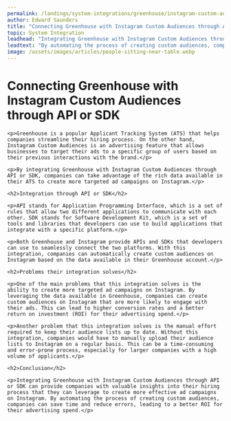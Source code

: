 ```yaml
---
permalink: /landings/system-integrations/greenhouse/instagram-custom-audiences
author: Edward Saunders
title: "Connecting Greenhouse with Instagram Custom Audiences through API or SDK"
topic: System Integration
leadhead: "Integrating Greenhouse with Instagram Custom Audiences through API or SDK can provide companies with valuable insights into their hiring process that they can leverage to create more effective ad campaigns on Instagram"
leadtext: "By automating the process of creating custom audiences, companies can save time and reduce errors, leading to a better ROI for their advertising spend."
image: /assets/images/articles/people-sitting-near-table.webp
---
```

<div class="arttext">	<h1>Connecting Greenhouse with Instagram Custom Audiences through API or SDK</h1>
	
	<p>Greenhouse is a popular Applicant Tracking System (ATS) that helps companies streamline their hiring process. On the other hand, Instagram Custom Audiences is an advertising feature that allows businesses to target their ads to a specific group of users based on their previous interactions with the brand.</p>

	<p>By integrating Greenhouse with Instagram Custom Audiences through API or SDK, companies can take advantage of the rich data available in their ATS to create more targeted ad campaigns on Instagram.</p>

	<h2>Integration through API or SDK</h2>

	<p>API stands for Application Programming Interface, which is a set of rules that allow two different applications to communicate with each other. SDK stands for Software Development Kit, which is a set of tools and libraries that developers can use to build applications that integrate with a specific platform.</p>

	<p>Both Greenhouse and Instagram provide APIs and SDKs that developers can use to seamlessly connect the two platforms. With this integration, companies can automatically create custom audiences on Instagram based on the data available in their Greenhouse account.</p>

	<h2>Problems their integration solves</h2>

	<p>One of the main problems that this integration solves is the ability to create more targeted ad campaigns on Instagram. By leveraging the data available in Greenhouse, companies can create custom audiences on Instagram that are more likely to engage with their ads. This can lead to higher conversion rates and a better return on investment (ROI) for their advertising spend.</p>

	<p>Another problem that this integration solves is the manual effort required to keep their audience lists up to date. Without this integration, companies would have to manually upload their audience lists to Instagram on a regular basis. This can be a time-consuming and error-prone process, especially for larger companies with a high volume of applicants.</p>

	<h2>Conclusion</h2>

	<p>Integrating Greenhouse with Instagram Custom Audiences through API or SDK can provide companies with valuable insights into their hiring process that they can leverage to create more effective ad campaigns on Instagram. By automating the process of creating custom audiences, companies can save time and reduce errors, leading to a better ROI for their advertising spend.</p>

</div>